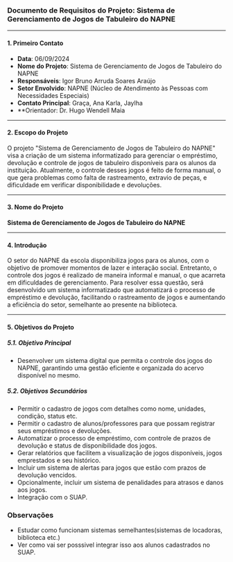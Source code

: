 ### Documento de Requisitos do Projeto: Sistema de Gerenciamento de Jogos de Tabuleiro do NAPNE

---

#### 1. **Primeiro Contato**
   - **Data**: 06/09/2024
   - **Nome do Projeto**: Sistema de Gerenciamento de Jogos de Tabuleiro do NAPNE
   - **Responsáveis**: Igor Bruno Arruda Soares Araújo
   - **Setor Envolvido**: NAPNE (Núcleo de Atendimento às Pessoas com Necessidades Especiais)
   - **Contato Principal**: Graça, Ana Karla, Jaylha
   - **Orientador: Dr. Hugo Wendell Maia

---

#### 2. **Escopo do Projeto**
   O projeto "Sistema de Gerenciamento de Jogos de Tabuleiro do NAPNE" visa a criação de um sistema informatizado para gerenciar o empréstimo, devolução e controle de jogos de tabuleiro disponíveis para os alunos da instituição. Atualmente, o controle desses jogos é feito de forma manual, o que gera problemas como falta de rastreamento, extravio de peças, e dificuldade em verificar disponibilidade e devoluções.

---

#### 3. **Nome do Projeto**
   **Sistema de Gerenciamento de Jogos de Tabuleiro do NAPNE**

---

#### 4. **Introdução**
   O setor do NAPNE da escola disponibiliza jogos para os alunos, com o objetivo de promover momentos de lazer e interação social. Entretanto, o controle dos jogos é realizado de maneira informal e manual, o que acarreta em dificuldades de gerenciamento. Para resolver essa questão, será desenvolvido um sistema informatizado que automatizará o processo de empréstimo e devolução, facilitando o rastreamento de jogos e aumentando a eficiência do setor, semelhante ao presente na biblioteca.

---

#### 5. **Objetivos do Projeto**

##### 5.1. **Objetivo Principal**
   - Desenvolver um sistema digital que permita o controle dos jogos do NAPNE, garantindo uma gestão eficiente e organizada do acervo disponível no mesmo.

##### 5.2. **Objetivos Secundários**
   - Permitir o cadastro de jogos com detalhes como nome, unidades, condição, status etc.
   - Permitir o cadastro de alunos/professores para que possam registrar seus empréstimos e devoluções.
   - Automatizar o processo de empréstimo, com controle de prazos de devolução e status de disponibilidade dos jogos.
   - Gerar relatórios que facilitem a visualização de jogos disponíveis, jogos emprestados e seu histórico.
   - Incluir um sistema de alertas para jogos que estão com prazos de devolução vencidos.
   - Opcionalmente, incluir um sistema de penalidades para atrasos e danos aos jogos.
   - Integração com o SUAP.

### Observações

- Estudar como funcionam sistemas semelhantes(sistemas de locadoras, biblioteca etc.)
- Ver como vai ser posssivel integrar isso aos alunos cadastrados no SUAP.
